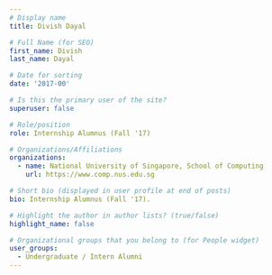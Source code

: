 ```yaml
---
# Display name
title: Divish Dayal

# Full Name (for SEO) 
first_name: Divish
last_name: Dayal

# Date for sorting
date: '2017-00'

# Is this the primary user of the site?
superuser: false

# Role/position
role: Internship Alumnus (Fall '17)

# Organizations/Affiliations
organizations:
  - name: National University of Singapore, School of Computing
    url: https://www.comp.nus.edu.sg

# Short bio (displayed in user profile at end of posts)
bio: Internship Alumnus (Fall '17). 

# Highlight the author in author lists? (true/false)
highlight_name: false

# Organizational groups that you belong to (for People widget)
user_groups:
  - Undergraduate / Intern Alumni
---
```

